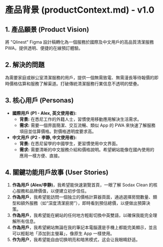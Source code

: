 # 產品背景 (productContext.md) - v1.0

## 1. 產品願景 (Product Vision)
將 "Qlinest" Figma 設計稿轉化為一個服務於國際及中文用戶的高品質清潔服務 PWA，提供透明、便捷的在線預訂體驗。

## 2. 解決的問題
為需要家庭或辦公室清潔服務的用戶，提供一個無需致電、無需漫長等待報價的即時價格估算和服務了解渠道。打破傳統清潔服務行業信息不透明的壁壘。

## 3. 核心用戶 (Personas)
*   **國際用戶 (P1 - Alex, 英文使用者):**
    *   **背景:** 在悉尼工作的外籍人士，習慣使用移動應用解決生活需求。
    *   **需求:** 需要一個界面簡潔、交互流暢、類似 App 的 PWA 來快速了解服務項目並估算價格。對價格透明度要求高。
*   **中文用戶 (P2 - 李静, 中文使用者):**
    *   **背景:** 在悉尼留學的中國學生，更習慣使用中文界面。
    *   **需求:** 需要清晰的中文服務介紹和價格說明。希望網站能像在國內使用的應用一樣方便、直接。

## 4. 關鍵功能用戶故事 (User Stories)
1.  **作為用戶 (Alex/李静)**，我希望能快速瀏覽首頁，一眼了解 Sodax Clean 的核心服務和品牌價值，以便建立初步信任。
2.  **作為用戶**，我希望能訪問一個独立的價格計算器頁面，通過選擇房間數量、類型和額外服務（如“深度清潔廚房”），即時看到預估總價，以便做出預算決策。
3.  **作為用戶**，我希望能在網站的任何地方輕鬆切換中英雙語，以確保我能完全理解所有信息。
4.  **作為用戶**，我希望網站無論在我的筆記本電腦還是手機上都能完美顯示，並且可以輕鬆地「添加到主螢幕」，像原生 App 一樣使用。
5. **作为用户**，我希望能自由切换明亮和暗黑模式，这会让我眼睛舒适。
